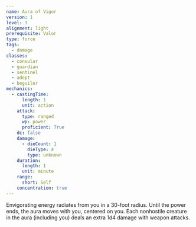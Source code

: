 ```yaml
---
name: Aura of Vigor
version: 1
level: 3
alignment: light
prerequisite: Valor
type: force
tags:
  - damage
classes:
  - consular
  - guardian
  - sentinel
  - adept
  - beguiler
mechanics:
  - castingTime:
      length: 1
      unit: action
    attack:
      type: ranged
      wp: power
      proficient: True
    dc: false
    damage:
      - dieCount: 1
        dieType: 4
        type: unknown
    duration:
      length: 1
      unit: minute
    range:
      short: Self
    concentration: true
---
```

Envigorating energy radiates from you in a 30-foot radius. Until the power ends, the aura moves with you, centered on you. Each nonhostile creature in the aura (including you) deals an extra 1d4 damage with weapon attacks.
    